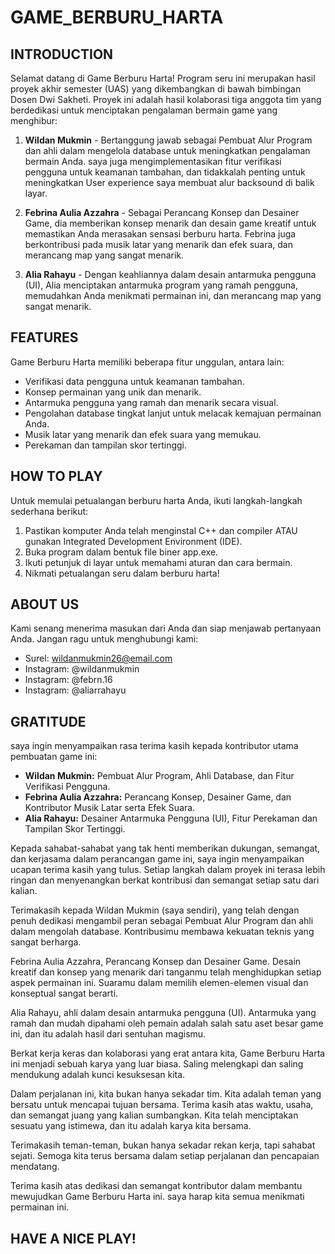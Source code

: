 # GAME_BERBURU_HARTA

## INTRODUCTION

Selamat datang di Game Berburu Harta! Program seru ini merupakan hasil proyek akhir semester (UAS) yang dikembangkan di bawah bimbingan Dosen Dwi Sakheti. Proyek ini adalah hasil kolaborasi tiga anggota tim yang berdedikasi untuk menciptakan pengalaman bermain game yang menghibur:

1. **Wildan Mukmin** - Bertanggung jawab sebagai Pembuat Alur Program dan ahli dalam mengelola database untuk meningkatkan pengalaman bermain Anda. saya juga mengimplementasikan fitur verifikasi pengguna untuk keamanan tambahan, dan tidakkalah penting untuk meningkatkan User experience saya membuat alur backsound di balik layar.

2. **Febrina Aulia Azzahra** - Sebagai Perancang Konsep dan Desainer Game, dia memberikan konsep menarik dan desain game kreatif untuk memastikan Anda merasakan sensasi berburu harta. Febrina juga berkontribusi pada musik latar yang menarik dan efek suara, dan merancang map yang sangat menarik.

3. **Alia Rahayu** - Dengan keahliannya dalam desain antarmuka pengguna (UI), Alia menciptakan antarmuka program yang ramah pengguna, memudahkan Anda menikmati permainan ini, dan merancang map yang sangat menarik.

## FEATURES

Game Berburu Harta memiliki beberapa fitur unggulan, antara lain:

-   Verifikasi data pengguna untuk keamanan tambahan.
-   Konsep permainan yang unik dan menarik.
-   Antarmuka pengguna yang ramah dan menarik secara visual.
-   Pengolahan database tingkat lanjut untuk melacak kemajuan permainan Anda.
-   Musik latar yang menarik dan efek suara yang memukau.
-   Perekaman dan tampilan skor tertinggi.

## HOW TO PLAY

Untuk memulai petualangan berburu harta Anda, ikuti langkah-langkah sederhana berikut:

1. Pastikan komputer Anda telah menginstal C++ dan compiler ATAU gunakan Integrated Development Environment (IDE).
2. Buka program dalam bentuk file biner app.exe.
3. Ikuti petunjuk di layar untuk memahami aturan dan cara bermain.
4. Nikmati petualangan seru dalam berburu harta!

## ABOUT US

Kami senang menerima masukan dari Anda dan siap menjawab pertanyaan Anda. Jangan ragu untuk menghubungi kami:

-   Surel: wildanmukmin26@email.com
-   Instagram: @wildanmukmin
-   Instagram: @febrn.16
-   Instagram: @aliarrahayu

## GRATITUDE

saya ingin menyampaikan rasa terima kasih kepada kontributor utama pembuatan game ini:

-   **Wildan Mukmin:** Pembuat Alur Program, Ahli Database, dan Fitur Verifikasi Pengguna.
-   **Febrina Aulia Azzahra:** Perancang Konsep, Desainer Game, dan Kontributor Musik Latar serta Efek Suara.
-   **Alia Rahayu:** Desainer Antarmuka Pengguna (UI), Fitur Perekaman dan Tampilan Skor Tertinggi.

Kepada sahabat-sahabat yang tak henti memberikan dukungan, semangat, dan kerjasama dalam perancangan game ini, saya ingin menyampaikan ucapan terima kasih yang tulus. Setiap langkah dalam proyek ini terasa lebih ringan dan menyenangkan berkat kontribusi dan semangat setiap satu dari kalian.

Terimakasih kepada Wildan Mukmin (saya sendiri), yang telah dengan penuh dedikasi mengambil peran sebagai Pembuat Alur Program dan ahli dalam mengolah database. Kontribusimu membawa kekuatan teknis yang sangat berharga.

Febrina Aulia Azzahra, Perancang Konsep dan Desainer Game. Desain kreatif dan konsep yang menarik dari tanganmu telah menghidupkan setiap aspek permainan ini. Suaramu dalam memilih elemen-elemen visual dan konseptual sangat berarti.

Alia Rahayu, ahli dalam desain antarmuka pengguna (UI). Antarmuka yang ramah dan mudah dipahami oleh pemain adalah salah satu aset besar game ini, dan itu adalah hasil dari sentuhan magismu.

Berkat kerja keras dan kolaborasi yang erat antara kita, Game Berburu Harta ini menjadi sebuah karya yang luar biasa. Saling melengkapi dan saling mendukung adalah kunci kesuksesan kita.

Dalam perjalanan ini, kita bukan hanya sekadar tim. Kita adalah teman yang bersatu untuk mencapai tujuan bersama. Terima kasih atas waktu, usaha, dan semangat juang yang kalian sumbangkan. Kita telah menciptakan sesuatu yang istimewa, dan itu adalah karya kita bersama.

Terimakasih teman-teman, bukan hanya sekadar rekan kerja, tapi sahabat sejati. Semoga kita terus bersama dalam setiap perjalanan dan pencapaian mendatang.

Terima kasih atas dedikasi dan semangat kontributor dalam membantu mewujudkan Game Berburu Harta ini. saya harap kita semua menikmati permainan ini.

## HAVE A NICE PLAY!
